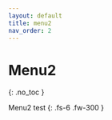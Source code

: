 ```yaml
---
layout: default
title: menu2
nav_order: 2
---
```


# Menu2
{: .no_toc }

Menu2 test
{: .fs-6 .fw-300 }
